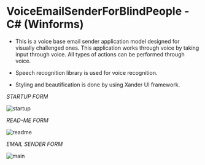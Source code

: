 # VoiceEmailSenderForBlindPeople - C# (Winforms)

- This is a voice base email sender application model designed for visually challenged ones. This application works through voice by taking input through voice. All types of actions can be performed through voice.

- Speech recognition library is used for voice recognition.

- Styling and beautification is done by using Xander UI framework.

*STARTUP FORM*

![startup](https://user-images.githubusercontent.com/59365805/99873919-450ef980-2c05-11eb-9303-4896eca37764.png)


*READ-ME FORM*

![readme](https://user-images.githubusercontent.com/59365805/99873929-6374f500-2c05-11eb-96cf-96e91a8139b4.png)


*EMAIL SENDER FORM*

![main](https://user-images.githubusercontent.com/59365805/99873942-915a3980-2c05-11eb-8d26-6983627127b3.png)

